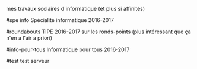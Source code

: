 mes travaux scolaires d'informatique (et plus si affinités)

#spe info
Spécialité informatique 2016-2017

#roundabouts
TIPE 2016-2017 sur les ronds-points (plus intéressant que ça n'en a l'air a priori)

#info-pour-tous
Informatique pour tous 2016-2017

#test test serveur
